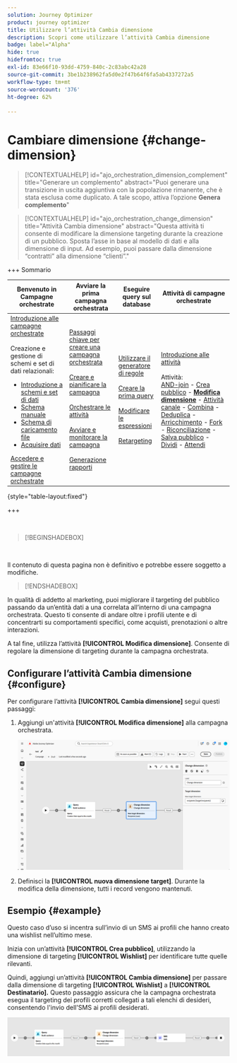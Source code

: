 ```yaml
---
solution: Journey Optimizer
product: journey optimizer
title: Utilizzare l’attività Cambia dimensione
description: Scopri come utilizzare l’attività Cambia dimensione
badge: label="Alpha"
hide: true
hidefromtoc: true
exl-id: 83e66f10-93dd-4759-840c-2c83abc42a28
source-git-commit: 3be1b238962fa5d0e2f47b64f6fa5ab4337272a5
workflow-type: tm+mt
source-wordcount: '376'
ht-degree: 62%

---
```


# Cambiare dimensione {#change-dimension}

>[!CONTEXTUALHELP]
>id="ajo_orchestration_dimension_complement"
>title="Generare un complemento"
>abstract="Puoi generare una transizione in uscita aggiuntiva con la popolazione rimanente, che è stata esclusa come duplicato. A tale scopo, attiva l’opzione **Genera complemento**"

>[!CONTEXTUALHELP]
>id="ajo_orchestration_change_dimension"
>title="Attività Cambia dimensione"
>abstract="Questa attività ti consente di modificare la dimensione targeting durante la creazione di un pubblico. Sposta l’asse in base al modello di dati e alla dimensione di input. Ad esempio, puoi passare dalla dimensione “contratti” alla dimensione “clienti”."

+++ Sommario

| Benvenuto in Campagne orchestrate | Avviare la prima campagna orchestrata | Eseguire query sul database | Attività di campagne orchestrate |
|---|---|---|---|
| [Introduzione alle campagne orchestrate](../gs-orchestrated-campaigns.md)<br/><br/>Creazione e gestione di schemi e set di dati relazionali:</br> <ul><li>[Introduzione a schemi e set di dati](../gs-schemas.md)</li><li>[Schema manuale](../manual-schema.md)</li><li>[Schema di caricamento file](../file-upload-schema.md)</li><li>[Acquisire dati](../ingest-data.md)</li></ul>[Accedere e gestire le campagne orchestrate](../access-manage-orchestrated-campaigns.md) | [Passaggi chiave per creare una campagna orchestrata](../gs-campaign-creation.md)<br/><br/>[Creare e pianificare la campagna](../create-orchestrated-campaign.md)<br/><br/>[Orchestrare le attività](../orchestrate-activities.md)<br/><br/>[Avviare e monitorare la campagna](../start-monitor-campaigns.md)<br/><br/>[Generazione rapporti](../reporting-campaigns.md) | [Utilizzare il generatore di regole](../orchestrated-rule-builder.md)<br/><br/>[Creare la prima query](../build-query.md)<br/><br/>[Modificare le espressioni](../edit-expressions.md)<br/><br/>[Retargeting](../retarget.md) | [Introduzione alle attività](about-activities.md)<br/><br/>Attività:<br/>[AND-join](and-join.md) - [Crea pubblico](build-audience.md) - <b>[Modifica dimensione](change-dimension.md)</b> - [Attività canale](channels.md) - [Combina](combine.md) - [Deduplica](deduplication.md) - [Arricchimento](enrichment.md) - [Fork](fork.md) - [Riconciliazione](reconciliation.md) - [Salva pubblico](save-audience.md) - [Dividi](split.md) - [Attendi](wait.md) |

{style="table-layout:fixed"}

+++

<br/>

>[!BEGINSHADEBOX]

</br>

Il contenuto di questa pagina non è definitivo e potrebbe essere soggetto a modifiche.

>[!ENDSHADEBOX]

In qualità di addetto al marketing, puoi migliorare il targeting del pubblico passando da un’entità dati a una correlata all’interno di una campagna orchestrata. Questo ti consente di andare oltre i profili utente e di concentrarti su comportamenti specifici, come acquisti, prenotazioni o altre interazioni.

A tal fine, utilizza l’attività **[!UICONTROL Modifica dimensione]**. Consente di regolare la dimensione di targeting durante la campagna orchestrata.

<!--
>[!IMPORTANT]
>
>Please note that the **[!UICONTROL Change Dimension]** and **[!UICONTROL Change Data source]** activities should not be added in one row. If you need to use both activities consecutively, make sure you include an **[!UICONTROL Enrichement]** activity in between them. This ensures proper execution and prevents potential conflicts or errors.-->

## Configurare l’attività Cambia dimensione {#configure}

Per configurare l’attività **[!UICONTROL Cambia dimensione]** segui questi passaggi:

1. Aggiungi un&#39;attività **[!UICONTROL Modifica dimensione]** alla campagna orchestrata.

   ![](../assets/orchestrated-change-dimension.png)

1. Definisci la **[!UICONTROL nuova dimensione target]**. Durante la modifica della dimensione, tutti i record vengono mantenuti.


## Esempio {#example}

Questo caso d’uso si incentra sull’invio di un SMS ai profili che hanno creato una wishlist nell’ultimo mese.

Inizia con un’attività **[!UICONTROL Crea pubblico]**, utilizzando la dimensione di targeting **[!UICONTROL Wishlist]** per identificare tutte quelle rilevanti.

Quindi, aggiungi un’attività **[!UICONTROL Cambia dimensione]** per passare dalla dimensione di targeting **[!UICONTROL Wishlist]** a **[!UICONTROL Destinatario].** Questo passaggio assicura che la campagna orchestrata esegua il targeting dei profili corretti collegati a tali elenchi di desideri, consentendo l&#39;invio dell&#39;SMS ai profili desiderati.

![](../assets/orchestrated-change-dimension-example.png)
